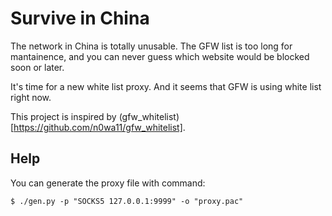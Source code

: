 # Survive in China

The network in China is totally unusable. The GFW list is too long for
mantainence, and you can never guess which website would be blocked soon
or later.

It's time for a new white list proxy. And it seems that GFW is using white
list right now.

This project is inspired by (gfw_whitelist)[https://github.com/n0wa11/gfw_whitelist].

## Help

You can generate the proxy file with command:

```
$ ./gen.py -p "SOCKS5 127.0.0.1:9999" -o "proxy.pac"
```

